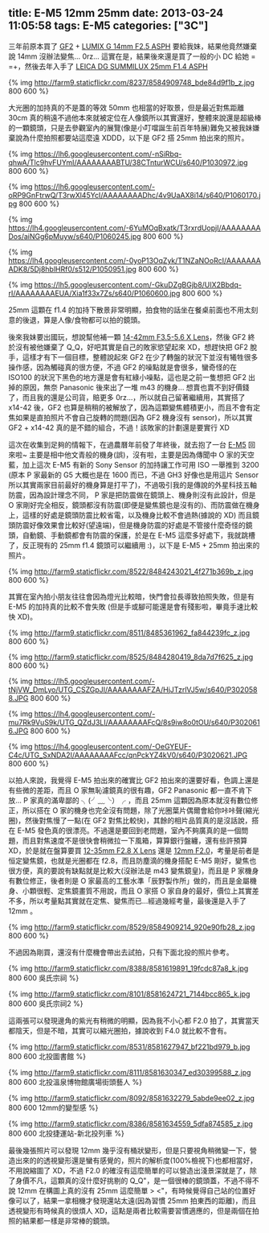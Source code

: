 title: E-M5 12mm 25mm
date: 2013-03-24 11:05:58
tags: E-M5
categories: ["3C"]
---

三年前原本買了 [GF2](http://www.four-thirds.org/en/microft/body.html#c=Panasonic&i_dmc-gf2_panasonic) + [LUMIX G 14mm F2.5 ASPH](http://www.four-thirds.org/en/microft/single.html#i_014mm_f025_panasonic) 要給我妹，結果他竟然嫌棄說 14mm 沒辦法變焦... 0rz... 這實在是，結果後來還是買了一般的小 DC 給她 = =+，然後去年入手了 [LEICA DG SUMMILUX 25mm F1.4 ASPH](http://www.four-thirds.org/en/microft/single.html#i_025mm_f014_panasonic) 

{% img http://farm9.staticflickr.com/8237/8584909748_bde84d9f1b_z.jpg  800 600 %}

大光圈的加持真的不是蓋的等效 50mm 也相當的好取景，但是最近對焦距離 30cm 真的稍遠不過他本來就被定位在人像鏡所以其實還好，整體來說還是超級棒的一顆鏡頭，只是去參觀室內的展覽(像是小叮噹誕生前百年特展)難免又被我妹嫌棄說為什麼拍照都要站這麼遠 XDDD，以下是 GF2 搭 25mm 拍出來的照片。

<!--more-->

{% img https://lh6.googleusercontent.com/-nSiRbq-qhwA/Tlc9hvFUYmI/AAAAAAAABTU/38CTnturWCU/s640/P1030972.jpg  800 600 %}

{% img https://lh6.googleusercontent.com/-oRP9GnFtrwQ/T3rwXl45YcI/AAAAAAAADhc/4v9UaAX8i14/s640/P1060170.jpg  800 600 %}

{% img https://lh4.googleusercontent.com/-6YuMOqBxatk/T3rxrdUopjI/AAAAAAAADos/aiNGg6pMuyw/s640/P1060245.jpg  800 600 %}

{% img https://lh4.googleusercontent.com/-0yoP13OqZyk/T1NZaNOoRcI/AAAAAAAADK8/5Dj8hblHRf0/s512/P1050951.jpg  800 600 %}

{% img https://lh5.googleusercontent.com/-GkuDZgBGjb8/UIX2Bbdq-rI/AAAAAAAAEUA/Xia1f33x7Zs/s640/P1060600.jpg  800 600  %}

25mm 這顆在 f1.4 的加持下散景非常明顯，拍食物的話坐在餐桌前面也不用太刻意的後退，算是人像/食物都可以拍的鏡頭。

後來我妹要出國玩，想說幫他補一顆 [14-42mm F3.5-5.6 X Lens](http://www.four-thirds.org/en/microft/standard.html#i_014-042mm_f035-056_pz_panasonic)，然後 GF2 終於沒有被他嫌棄了 Q_Q，好吧其實是自己的敗家慾望起來 XD，想趕快把 GF2 脫手，這樣才有下一個目標，整體說起來 GF2 在少了轉盤的狀況下並沒有犧牲很多操作感，因為觸碰真的很方便，不過 GF2 的噪點就是會很多，蠻奇怪的在 ISO100 的狀況下黑色的地方還是會有紅綠小噪點，這也是之前一隻想把 GF2 出掉的原因，無奈 Panasonic 後來出了一堆 m43 的機身... 想賣也賣不到好價錢了，而且我的還是公司貨，賠更多 0rz...，所以就自己留著繼續用，其實搭了 x14-42 後，GF2 也算是稍稍的被解放了，因為這顆變焦體積更小，而且不會有定焦如果是直拍照片不會自己旋轉的問題(因為 GF2 機身沒有 sensor)，所以其實 GF2 + x14-42 真的是不錯的組合，不過！該敗家的計劃還是要實行 XD

這次在收集到足夠的情報下，在過農曆年前發了年終後，就去抱了一台 [E-M5](http://www.four-thirds.org/en/microft/body.html#c=OLYMPUS&i_om-d_e-m5_olympus) 回來啦~ 主要是相中他文青般的機身(誤)，沒有啦，主要是因為傳聞中 O 家的天空藍，加上這次 E-M5 有新的 Sony Sensor 的加持讓工作可用 ISO 一舉推到 3200 (原本 P 家最新的 G5 大概也是在 1600 而已，不過 GH3 好像也是用這片 Sensor 所以其實兩家目前最好的機身算是打平了)，不過吸引我的是傳說的外星科技五軸防震，因為設計理念不同， P 家是把防震做在鏡頭上、機身則沒有此設計，但是 O 家剛好完全相反，鏡頭都沒有防震(即便是變焦鏡也是沒有的)、而防震做在機身上，這樣的好處是鏡頭防震比較省電，以及機身比較不會過熱(據說的 XD) 而且鏡頭防震好像效果會比較好(望遠端)，但是機身防震的好處是不管接什麼奇怪的鏡頭，自動鏡、手動鏡都會有防震的保護，於是在 E-M5 這麼多好處下，我就跳槽了，反正現有的 25mm f1.4 鏡頭可以繼續用 :)，以下是 E-M5 + 25mm 拍出來的照片。

{% img http://farm9.staticflickr.com/8522/8484243021_4f271b369b_z.jpg 800 600  %}

其實在室內拍小朋友往往會因為燈光比較暗，快門會拉長導致拍照失敗，但是有 E-M5 的加持真的比較不會失敗 (但是手或腳可能還是會有殘影啦，畢竟手速比較快 XD)。

{% img http://farm9.staticflickr.com/8511/8485361962_fa844239fc_z.jpg  800 600 %}

{% img http://farm9.staticflickr.com/8525/8484280419_8da7d7f625_z.jpg 800 600  %}

{% img https://lh5.googleusercontent.com/-tNjVW_DmLyo/UTG_CSZGpJI/AAAAAAAAFZA/HjJTzrlVJ5w/s640/P3020588.JPG 800 600  %}

{% img https://lh4.googleusercontent.com/-mu7Rk9VuS9k/UTG_QZdJ3LI/AAAAAAAAFcQ/8s9iw8o0tOU/s640/P3020616.JPG 800 600  %}

{% img https://lh4.googleusercontent.com/-OeGYEUF-C4c/UTG_SxNDA2I/AAAAAAAAFcc/qnPckYZ4kV0/s640/P3020621.JPG  800 600 %}

以拍人來說，我覺得 E-M5 拍出來的確實比 GF2 拍出來的還要好看，色調上還是有些微的差距，而且 O 家無恥濾鏡真的很有趣，GF2 Panasonic 都一直不肯下放... P 家真的滿卑鄙的 ╮(╯﹏╰）╭ ，而且 25mm 這顆因為原本就沒有數位修正，所以搭在 O 家的機身也完全沒有問題，除了光圈葉片偶爾會給你咔咔聲(縮光圈)，然後對焦慢了一點(在 GF2 對焦比較快)，其餘的相片品質真的是沒話說，搭在 E-M5 發色真的很漂亮。不過還是要回到老問題，室內不夠廣真的是一個問題，而且對焦速度不是很快會稍微拉一下風箱，算算銀行盤纏，還有些許預算 XD，於是就在盤算要買 [12-35mm F2.8 X Lens](http://www.four-thirds.org/en/microft/standard.html#i_012-035mm_f028_x_lens_panasonic) 還是 [12mm F2.0](http://www.four-thirds.org/en/microft/single.html#i_012mm_f020_olympus)，考量是前者是恒定變焦鏡，也就是光圈都在 f2.8，而且防塵滴的機身搭配 E-M5 剛好，變焦也很方便，真的要說有缺點就是比較大(沒辦法是 m43 變焦鏡皇)，而且是 P 家機身有數位修正，後者則是 O 家最高的工藝水準「辰野製作所」做的，而且是金屬機身、小顆很輕、定焦鏡畫質不用說，而且 O 家搭 O 家自身的最好，價位上其實差不多，所以考量點其實就在定焦、變焦而已...經過幾經考量，最後還是入手了 12mm 。

{% img http://farm9.staticflickr.com/8529/8584909214_920e90fb28_z.jpg  800 600 %}

不過因為剛買，還沒有什麼機會帶出去試拍，只有下面北投的照片參考。

{% img http://farm9.staticflickr.com/8388/8581619891_19fcdc87a8_k.jpg  800 600  吳氏宗祠 %}

{% img http://farm9.staticflickr.com/8101/8581624721_7144bcc865_k.jpg 800 600  吳氏宗祠2 %}

這兩張可以發現邊角的紫光有稍微的明顯，因為我不小心都 F2.0 拍了，其實當天都陰天，但是不暗，其實可以縮光圈拍，據說收到 F4.0 就比較不會有。

{% img http://farm9.staticflickr.com/8531/8581627947_bf221bd979_b.jpg 800 600  北投圖書館 %}

{% img http://farm9.staticflickr.com/8111/8581630347_ed30399588_z.jpg  800 600 北投溫泉博物館廣場街頭藝人 %}

{% img http://farm9.staticflickr.com/8092/8581632279_5abde9ee02_z.jpg  800 600 12mm的變型感 %}

{% img http://farm9.staticflickr.com/8386/8581634559_5dfa874585_z.jpg  800 600 北投捷運站-新北投列車 %}

最後幾張照片可以發現 12mm 幾乎沒有桶狀變形，但是只要視角稍微變一下，營造出來的的透視變形還是蠻有感覺的，照片的解析度(100%檢視下)也都相當好，不用說縮圖了 XD，不過 F2.0 的確沒有這麼簡單的可以營造出淺景深就是了，除了身價不凡，這顆真的沒什麼好挑剔的 Q_Q"，是一個很棒的鏡頭蓋，不過不得不說 12mm 在構圖上真的沒有 25mm 這麼簡單 > <"，有時候覺得自己站的位置好像可以了，結果一拿相機才發現還站太遠(因為習慣 25mm 拍東西的距離)，而且透視變形有時候真的很煩人 XD，這點是兩者比較需要習慣適應的，但是兩個在拍照的結果都一樣是非常棒的鏡頭。
